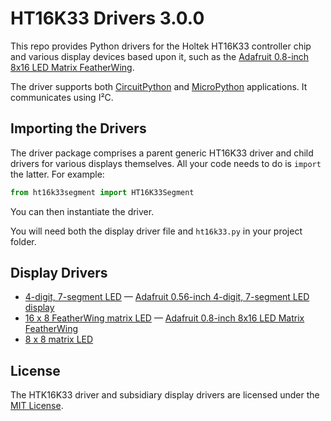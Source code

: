 # HT16K33 Drivers 3.0.0 #

This repo provides Python drivers for the Holtek HT16K33 controller chip and various display devices based upon it, such as the [Adafruit 0.8-inch 8x16 LED Matrix FeatherWing](https://www.adafruit.com/product/3149).

The driver supports both [CircuitPython](https://circuitpython.org) and [MicroPython](https://dmicropython.org) applications. It communicates using I&sup2;C.

## Importing the Drivers ##

The driver package comprises a parent generic HT16K33 driver and child drivers for various displays themselves. All your code needs to do is `import` the latter. For example:

```python
from ht16k33segment import HT16K33Segment
```

You can then instantiate the driver.

You will need both the display driver file and `ht16k33.py` in your project folder.

## Display Drivers ##

* [4-digit, 7-segment LED](./docs/ht16k33segment.md) — [Adafruit 0.56-inch 4-digit, 7-segment LED display](https://www.adafruit.com/products/878)
* [16 x 8 FeatherWing matrix LED](./docs/ht16k33matrixfeatherwing.md) — [Adafruit 0.8-inch 8x16 LED Matrix FeatherWing](https://www.adafruit.com/product/3149)
* [8 x 8 matrix LED](./docs/ht16k33matrix.md)

## License ##

The HTK16K33 driver and subsidiary display drivers are licensed under the [MIT License](LICENSE).
